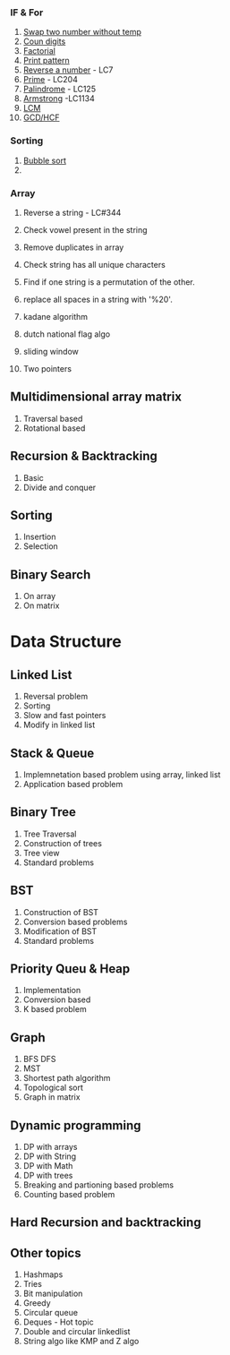 ### IF & For
1. [Swap two number without temp](https://srimuthurajesh.github.io/Tech-Notes/Computer%20science/DSA-problems-solutions/if-for#swap-without-temp)
2. [Coun digits](https://srimuthurajesh.github.io/Tech-Notes/Computer%20science/DSA-problems-solutions/if-for#count-digits)
3. [Factorial](https://srimuthurajesh.github.io/Tech-Notes/Computer%20science/DSA-problems-solutions/if-for#factorial)
4. [Print pattern](https://srimuthurajesh.github.io/Tech-Notes/Computer%20science/DSA-problems-solutions/if-for#print-astreik-pattern)
5. [Reverse a number](https://srimuthurajesh.github.io/Tech-Notes/Computer%20science/DSA-problems-solutions/if-for#reverse-a-number) - LC7
6. [Prime](https://srimuthurajesh.github.io/Tech-Notes/Computer%20science/DSA-problems-solutions/if-for#prime) - LC204
7. [Palindrome](https://srimuthurajesh.github.io/Tech-Notes/Computer%20science/DSA-problems-solutions/if-for#palindrome) - LC125
8. [Armstrong](https://srimuthurajesh.github.io/Tech-Notes/Computer%20science/DSA-problems-solutions/if-for#armsstrong) -LC1134
9. [LCM](https://srimuthurajesh.github.io/Tech-Notes/Computer%20science/DSA-problems-solutions/if-for#lcm)
10. [GCD/HCF](https://srimuthurajesh.github.io/Tech-Notes/Computer%20science/DSA-problems-solutions/if-for#gcdhcf)

### Sorting
1. [Bubble sort](https://srimuthurajesh.github.io/Tech-Notes/Computer%20science/DSA-problems-solutions/sortings#bubble-sort)
2. 

### Array
1. Reverse a string - LC#344
2. Check vowel present in the string 
3. Remove duplicates in array
4. Check string has all unique characters
5. Find if one string is a permutation of the other.
6. replace all spaces in a string with '%20'. 

1. kadane algorithm
2. dutch national flag algo
3. sliding window
4. Two pointers

## Multidimensional array matrix
1. Traversal based
2. Rotational based

## Recursion & Backtracking
1. Basic
2. Divide and conquer

## Sorting
1. Insertion
2. Selection

   
## Binary Search
1. On array
2. On matrix

# Data Structure
## Linked List
1. Reversal problem
2. Sorting
3. Slow and fast pointers
4. Modify in linked list

## Stack & Queue
1. Implemnetation based problem using array, linked list
2. Application based problem

## Binary Tree
1. Tree Traversal
2. Construction of trees
3. Tree view
4. Standard problems

## BST
1. Construction of BST
2. Conversion based problems
3. Modification of BST
4. Standard problems
   
## Priority Queu & Heap
1. Implementation
2. Conversion based
3. K based problem

## Graph
1. BFS DFS
2. MST
3. Shortest path algorithm
4. Topological sort
5. Graph in matrix

## Dynamic programming
1. DP with arrays
2. DP with String
3. DP with Math
4. DP with trees
5. Breaking and partioning based problems
6. Counting based problem

## Hard Recursion and backtracking

## Other topics
1. Hashmaps
2. Tries
3. Bit manipulation
4. Greedy
5. Circular queue
6. Deques - Hot topic
7. Double and circular linkedlist
8. String algo like KMP and Z algo




